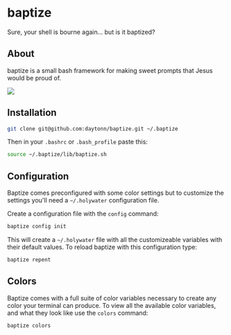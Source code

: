 baptize
=======

Sure, your shell is bourne again... but is it baptized?

About
-----
baptize is a small bash framework for making sweet prompts that Jesus would be proud of.

![](https://raw.githubusercontent.com/daytonn/baptize/master/screenshot.png)

Installation
------------

```sh
git clone git@github.com:daytonn/baptize.git ~/.baptize
```

Then in your `.bashrc` or `.bash_profile` paste this:

```sh
source ~/.baptize/lib/baptize.sh
```

Configuration
-------------

Baptize comes preconfigured with some color settings but to customize the settings you'll need a `~/.holywater` configuration file.

Create a configuration file with the `config` command:

```sh
baptize config init
```

This will create a `~/.holywater` file with all the customizeable variables with their default values. To reload baptize with this configuration type:

```sh
baptize repent
```

Colors
------

Baptize comes with a full suite of color variables necessary to create any color your terminal can produce. To view all the available color variables, and what they look like use the `colors` command:

```sh
baptize colors
```
